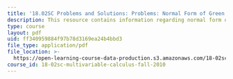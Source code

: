 ```yaml
---
title: '18.02SC Problems and Solutions: Problems: Normal Form of Green''s Theorem'
description: This resource contains information regarding normal form of green's theorem.
type: course
layout: pdf
uid: ff340959884f97b78d3169ea24b4bbd3
file_type: application/pdf
file_location: >-
  https://open-learning-course-data-production.s3.amazonaws.com/18-02sc-multivariable-calculus-fall-2010/ff340959884f97b78d3169ea24b4bbd3_MIT18_02SC_pb_70_comb.pdf
course_id: 18-02sc-multivariable-calculus-fall-2010
---
```


